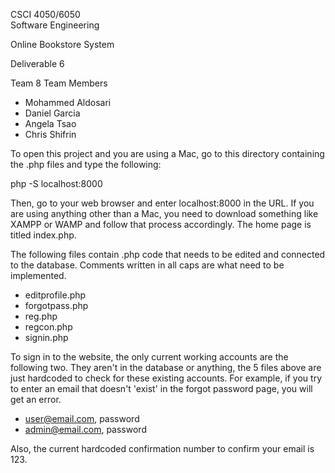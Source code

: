 CSCI 4050/6050  
Software Engineering 

Online Bookstore System 

Deliverable 6

Team 8
Team Members

- Mohammed Aldosari
- Daniel Garcia
- Angela Tsao
- Chris Shifrin

To open this project and you are using a Mac, go to this directory containing the .php files and type the following:

php -S localhost:8000

Then, go to your web browser and enter localhost:8000 in the URL. If you are using anything other than a Mac, you need to download something like XAMPP or WAMP and follow that process accordingly. The home page is titled index.php.

The following files contain .php code that needs to be edited and connected to the database. Comments written in all caps are what need to be implemented.
- editprofile.php
- forgotpass.php
- reg.php
- regcon.php
- signin.php

To sign in to the website, the only current working accounts are the following two. They aren't in the database or anything, the 5 files above are just hardcoded to check for these existing accounts. For example, if you try to enter an email that doesn't 'exist' in the forgot password page, you will get an error.
- user@email.com, password
- admin@email.com, password

Also, the current hardcoded confirmation number to confirm your email is 123.
